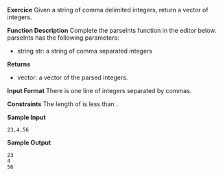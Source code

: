 
**Exercice**
Given a string of comma delimited integers, return a vector of integers.

**Function Description**
Complete the parseInts function in the editor below.
parseInts has the following parameters:
- string str: a string of comma separated integers

**Returns**
- vector<int>: a vector of the parsed integers.

**Input Format**
There is one line of  integers separated by commas.

**Constraints**
The length of  is less than .

**Sample Input**
```
23,4,56
```
**Sample Output**
```
23
4
56
```

